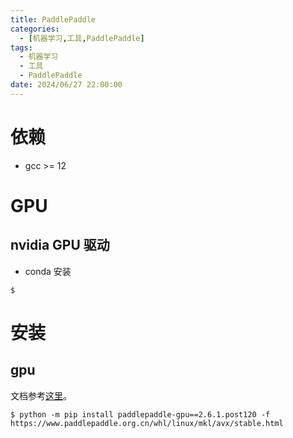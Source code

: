```yaml
---
title: PaddlePaddle
categories: 
  - [机器学习,工具,PaddlePaddle]
tags:
  - 机器学习
  - 工具
  - PaddlePaddle
date: 2024/06/27 22:00:00
---
```


# 依赖

- gcc  >= 12

# GPU

## nvidia GPU 驱动

- conda 安装

```shell
$ 
```

# 安装

## gpu

文档参考[这里](https://www.paddlepaddle.org.cn/install/quick?docurl=/documentation/docs/zh/install/pip/linux-pip.html)。

```shell
$ python -m pip install paddlepaddle-gpu==2.6.1.post120 -f https://www.paddlepaddle.org.cn/whl/linux/mkl/avx/stable.html
```

